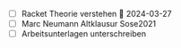 - [ ] Racket Theorie verstehen 🛫 2024-03-27
- [ ] Marc Neumann Altklausur Sose2021
- [ ] Arbeitsunterlagen unterschreiben
